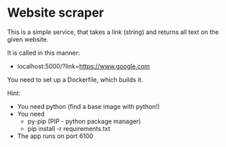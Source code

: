 # Website scraper
This is a simple service, that takes a link (string) and returns all text on the given website. 

It is called in this manner: 

- localhost:5000/?link=https://www.google.com

You need to set up a Dockerfile, which builds it.

Hint: 
- You need python (find a base image with python!)
- You need 
    * py-pip (PIP - python package manager)  
    * pip install -r requirements.txt 
- The app runs on port 6100
